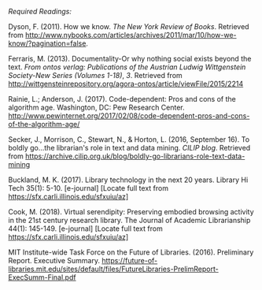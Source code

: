 *Required Readings:*

Dyson, F. (2011). How we know. *The New York Review of Books*. Retrieved
from
<http://www.nybooks.com/articles/archives/2011/mar/10/how-we-know/?pagination=false>.

Ferraris, M. (2013). Documentality-Or why nothing social exists beyond
the text. *From ontos verlag: Publications of the Austrian Ludwig
Wittgenstein Society-New Series (Volumes 1-18)*, *3*. Retrieved from\
<http://wittgensteinrepository.org/agora-ontos/article/viewFile/2015/2214>

Rainie, L.; Anderson, J. (2017). Code-dependent: Pros and cons of the algorithm age. Washington, DC: Pew Research Center. http://www.pewinternet.org/2017/02/08/code-dependent-pros-and-cons-of-the-algorithm-age/

Secker, J., Morrison, C., Stewart, N., & Horton, L. (2016, September
16). To boldly go...the librarian's role in text and data mining. *CILIP
blog*. Retrieved from
<https://archive.cilip.org.uk/blog/boldly-go-librarians-role-text-data-mining>

Buckland, M. K. (2017). Library technology in the next 20 years. Library Hi Tech 35(1): 5-10. [e-journal] [Locate full text from https://sfx.carli.illinois.edu/sfxuiu/az]

Cook, M. (2018). Virtual serendipity: Preserving embodied browsing activity in the 21st century research library. The Journal of Academic Librarianship 44(1): 145-149. [e-journal] [Locate full text from https://sfx.carli.illinois.edu/sfxuiu/az]

MIT Institute-wide Task Force on the Future of Libraries. (2016). Preliminary Report. Executive Summary. https://future-of-libraries.mit.edu/sites/default/files/FutureLibraries-PrelimReport-ExecSumm-Final.pdf
